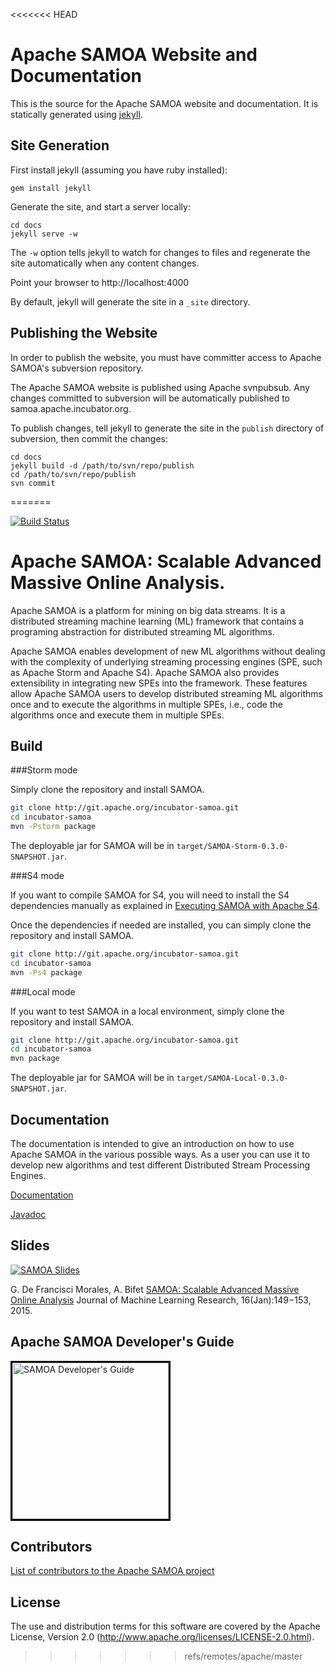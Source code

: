 <<<<<<< HEAD
# Apache SAMOA Website and Documentation
This is the source for the Apache SAMOA website and documentation. It is statically generated using [jekyll](http://jekyllrb.com).

## Site Generation
First install jekyll (assuming you have ruby installed):

```
gem install jekyll
```

Generate the site, and start a server locally:
```
cd docs
jekyll serve -w
```

The `-w` option tells jekyll to watch for changes to files and regenerate the site automatically when any content changes.

Point your browser to http://localhost:4000

By default, jekyll will generate the site in a `_site` directory.


## Publishing the Website
In order to publish the website, you must have committer access to Apache SAMOA's subversion repository.

The Apache SAMOA website is published using Apache svnpubsub. Any changes committed to subversion will be automatically published to samoa.apache.incubator.org.

To publish changes, tell jekyll to generate the site in the `publish` directory of subversion, then commit the changes:


```
cd docs
jekyll build -d /path/to/svn/repo/publish
cd /path/to/svn/repo/publish
svn commit
```
=======
<!--
 Copyright (c) 2014-2015 Apache Software Foundation

 Licensed under the Apache License, Version 2.0 (the "License");
 you may not use this file except in compliance with the License.
 You may obtain a copy of the License at

 http://www.apache.org/licenses/LICENSE-2.0

 Unless required by applicable law or agreed to in writing, software
 distributed under the License is distributed on an "AS IS" BASIS,
 WITHOUT WARRANTIES OR CONDITIONS OF ANY KIND, either express or implied.
 See the License for the specific language governing permissions and
 limitations under the License. See accompanying LICENSE file.
-->

[![Build Status](https://travis-ci.org/apache/incubator-samoa.svg?branch=master)](https://travis-ci.org/apache/incubator-samoa)

Apache SAMOA: Scalable Advanced Massive Online Analysis.
=================
Apache SAMOA is a platform for mining on big data streams.
It is a distributed streaming machine learning (ML) framework that contains a 
programing abstraction for distributed streaming ML algorithms.

Apache SAMOA enables development of new ML algorithms without dealing with 
the complexity of underlying streaming processing engines (SPE, such 
as Apache Storm and Apache S4). Apache SAMOA also provides extensibility in integrating
new SPEs into the framework. These features allow Apache SAMOA users to develop 
distributed streaming ML algorithms once and to execute the algorithms 
in multiple SPEs, i.e., code the algorithms once and execute them in multiple SPEs.

## Build

###Storm mode

Simply clone the repository and install SAMOA.

```bash
git clone http://git.apache.org/incubator-samoa.git
cd incubator-samoa
mvn -Pstorm package
```

The deployable jar for SAMOA will be in `target/SAMOA-Storm-0.3.0-SNAPSHOT.jar`.

###S4 mode

If you want to compile SAMOA for S4, you will need to install the S4 dependencies
manually as explained in [Executing SAMOA with Apache S4](http://samoa.incubator.apache.org/documentation/Executing-SAMOA-with-Apache-S4.html).

Once the dependencies if needed are installed, you can simply clone the repository and install SAMOA.

```bash
git clone http://git.apache.org/incubator-samoa.git
cd incubator-samoa
mvn -Ps4 package
```

###Local mode

If you want to test SAMOA in a local environment, simply clone the repository and install SAMOA.

```bash
git clone http://git.apache.org/incubator-samoa.git
cd incubator-samoa
mvn package
```

The deployable jar for SAMOA will be in `target/SAMOA-Local-0.3.0-SNAPSHOT.jar`.

## Documentation

The documentation is intended to give an introduction on how to use Apache SAMOA in the various possible ways. 
As a user you can use it to develop new algorithms and test different Distributed Stream Processing Engines.

[Documentation](http://samoa.incubator.apache.org/documentation/Home.html)

[Javadoc](http://samoa.incubator.apache.org/docs/api/)

## Slides

[![SAMOA Slides](http://samoa.incubator.apache.org/samoa-slides.jpg)](https://speakerdeck.com/gdfm/samoa-a-platform-for-mining-big-data-streams)

G. De Francisci Morales, A. Bifet [SAMOA: Scalable Advanced Massive Online Analysis](http://jmlr.csail.mit.edu/papers/volume16/morales15a/morales15a.pdf)
Journal of Machine Learning Research, 16(Jan):149−153, 2015.

## Apache SAMOA Developer's Guide

<p><a href="https://samoa.incubator.apache.org/documentation/SAMOA-Developers-Guide-0.0.1.pdf"><img style="max-width:95%;border:3px solid black;" src="http://samoa.incubator.apache.org/Manual.png" alt="SAMOA Developer's Guide" height="250"> </a></p>

## Contributors
[List of contributors to the Apache SAMOA project](http://samoa.incubator.apache.org/documentation/Team.html)

## License

The use and distribution terms for this software are covered by the
Apache License, Version 2.0 (http://www.apache.org/licenses/LICENSE-2.0.html).

>>>>>>> refs/remotes/apache/master
